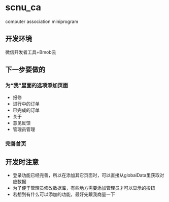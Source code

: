 # scnu_ca
computer association miniprogram

## 开发环境
微信开发者工具+Bmob云

## 下一步要做的
### 为“我”里面的选项添加页面
* 报修
* 进行中的订单
* 已完成的订单
* 关于
* 意见反馈
* 管理员管理

### 完善首页

## 开发时注意
* 登录功能已经完善，所以在添加其它页面时，可以直接从globalData里获取对应数据
* 为了便于管理员修改数据库，有些地方需要添加管理员才可以显示的按钮
* 若想到有什么可以添加的功能，最好先跟我商量一下